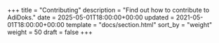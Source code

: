 +++
title = "Contributing"
description = "Find out how to contribute to AdiDoks."
date = 2025-05-01T18:00:00+00:00
updated = 2021-05-01T18:00:00+00:00
template = "docs/section.html"
sort_by = "weight"
weight = 50
draft = false
+++

